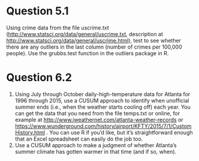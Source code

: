 # Question 5.1

Using crime data from the file uscrime.txt (http://www.statsci.org/data/general/uscrime.txt, description at http://www.statsci.org/data/general/uscrime.html), test to see whether there are any outliers in the last column (number of crimes per 100,000 people). Use the grubbs.test function in the outliers package in R.

# Question 6.2
  1. Using July through October daily-high-temperature data for Atlanta for 1996 through 2015, use a CUSUM approach to identify when unofficial summer ends (i.e.,  when the weather starts cooling off) each year. You can get the data that you need from the file temps.txt or online, for example at                 http://www.iweathernet.com/atlanta-weather-records or https://www.wunderground.com/history/airport/KFTY/2015/7/1/CustomHistory.html . You can use R if you’d like, but it’s straightforward enough that an Excel spreadsheet can easily do the job too.
  2. Use a CUSUM approach to make a judgment of whether Atlanta’s summer climate has gotten warmer in that time (and if so, when).
